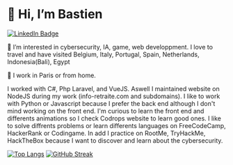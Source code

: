 <h1>👋 Hi, I’m Bastien</h1>

<div id="badges">
  <a href="https://www.linkedin.com/in/bastien-da-silva-412764213">
    <img src="https://img.shields.io/badge/LinkedIn-grey?style=for-the-badge&logo=linkedin&logoColor=white" alt="LinkedIn Badge"/>
  </a>
</div>

👀 I’m interested in cybersecurity, IA, game, web developpment.
I love to travel and have visited Belgium, Italy, Portugal, Spain, Netherlands, Indonesia(Bali), Egypt

🌱 I work in Paris or from home.

I worked with C#, Php Laravel, and VueJS. Aswell I maintained website on NodeJS during my work (info-retraite.com and subdomains).
I like to work with Python or Javascript because I prefer the back end although I don't mind working on the front end.
I'm curious to learn the front end and differents animations so I check Codrops website to learn good ones.
I like to solve diffrents problems or learn differents languages on FreeCodeCamp, HackerRank or Codingame.
In add I practice on RootMe, TryHackMe, HackTheBox because I want to discover and learn about the cybersecurity.



[![Top Langs](https://github-readme-stats.vercel.app/api/top-langs/?username=B45T13N&layout=donut-vertical&theme=dark)](https://github.com/anuraghazra/github-readme-stats) 
[![GitHub Streak](https://github-readme-streak-stats.herokuapp.com?user=B45T13N&theme=dark)](https://git.io/streak-stats)

<img src="https://komarev.com/ghpvc/?username=B45T13N&style=flat-square&color=blue" alt=""/>
